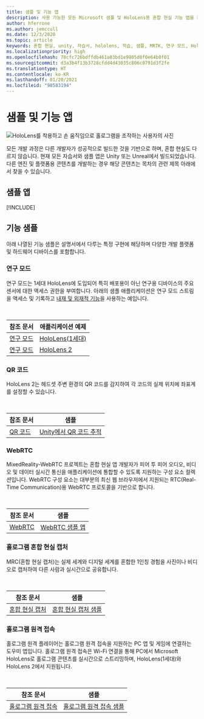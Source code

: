 ```yaml
---
title: 샘플 및 기능 앱
description: 사용 가능한 모든 Microsoft 샘플 및 HoloLens용 혼합 현실 기능 앱을 최신 상태로 유지합니다.
author: hferrone
ms.author: jemccull
ms.date: 12/3/2020
ms.topic: article
keywords: 혼합 현실, unity, 자습서, hololens, 학습, 샘플, MRTK, 연구 모드, HoloLens 2, qr 코드, WebRTC, 혼합 현실 캡처, 홀로그램 원격 접속, UX 도구
ms.localizationpriority: high
ms.openlocfilehash: 78cfc726bdffdb461a83bd1e9805d8f0e64b0f01
ms.sourcegitcommit: d3a3b4f13b3728cfdd4d43035c806c0791d3f2fe
ms.translationtype: HT
ms.contentlocale: ko-KR
ms.lasthandoff: 01/20/2021
ms.locfileid: "98583194"
---
```

# <a name="samples-and-feature-apps"></a>샘플 및 기능 앱

![HoloLens를 착용하고 손 움직임으로 홀로그램을 조작하는 사용자의 사진](unreal/images/unreal-developer.jpg)

모든 개발 과정은 다른 개발자가 성공적으로 빌드한 것을 기반으로 하며, 혼합 현실도 다르지 않습니다. 현재 모든 자습서와 샘플 앱은 Unity 또는 Unreal에서 빌드되었습니다. 다른 엔진 및 플랫폼용 콘텐츠를 개발하는 경우 해당 콘텐츠는 목차의 관련 제목 아래에서 찾을 수 있습니다.

## <a name="sample-apps"></a>샘플 앱

[!INCLUDE[](includes/tabs-samples.md)]

## <a name="feature-samples"></a>기능 샘플

아래 나열된 기능 샘플은 설명서에서 다루는 특정 구현에 해당하며 다양한 개발 플랫폼 및 하드웨어 디바이스를 포함합니다.

### <a name="research-mode"></a>연구 모드

연구 모드는 1세대 HoloLens에 도입되어 특히 배포용이 아닌 연구용 디바이스의 주요 센서에 대한 액세스 권한을 부여합니다. 아래의 샘플 애플리케이션은 연구 모드 스트림을 액세스 및 기록하고 [내재 및 외재적 기능](/windows/mixed-reality/locatable-camera#locating-the-device-camera-in-the-world)을 사용하는 예입니다.

<br>

| 참조 문서 | 애플리케이션 예제 |
| --- | --- |
| [연구 모드](platform-capabilities-and-apis/research-mode.md) | [HoloLens(1세대)](https://github.com/microsoft/HoloLensForCV/tree/master/Samples) |
| [연구 모드](platform-capabilities-and-apis/research-mode.md) | [HoloLens 2](https://github.com/microsoft/HoloLens2ForCV/tree/main/Samples) |

### <a name="qr-codes"></a>QR 코드

HoloLens 2는 헤드셋 주변 환경의 QR 코드를 감지하여 각 코드의 실제 위치에 좌표계를 설정할 수 있습니다.

<br>

| 참조 문서 | 샘플 |
| --- | --- |
| [QR 코드](platform-capabilities-and-apis/qr-code-tracking.md) | [Unity에서 QR 코드 추적](https://github.com/chgatla-microsoft/QRTracking/tree/master/SampleQRCodes) |

### <a name="webrtc"></a>WebRTC

MixedReality-WebRTC 프로젝트는 혼합 현실 앱 개발자가 피어 투 피어 오디오, 비디오 및 데이터 실시간 통신을 애플리케이션에 통합할 수 있도록 지원하는 구성 요소 컬렉션입니다. WebRTC 구성 요소는 대부분의 최신 웹 브라우저에서 지원되는 RTC(Real-Time Communication)용 WebRTC 프로토콜을 기반으로 합니다.

<br>

| 참조 문서 | 샘플 |
| --- | --- |
| [WebRTC](https://microsoft.github.io/MixedReality-WebRTC) | [WebRTC 샘플 앱](https://github.com/microsoft/MixedReality-WebRTC/tree/master/examples) |

### <a name="holographic-mixed-reality-capture"></a>홀로그램 혼합 현실 캡처

MRC(혼합 현실 캡처)는 실제 세계와 디지털 세계를 혼합한 1인칭 경험을 사진이나 비디오로 캡처하여 다른 사람과 실시간으로 공유합니다.

<br>

| 참조 문서 | 샘플 |
| --- | --- |
| [혼합 현실 캡처](platform-capabilities-and-apis/mixed-reality-capture-for-developers.md) | [혼합 현실 캡처 샘플](/samples/microsoft/windows-universal-samples/holographicmixedrealitycapture/) |

### <a name="holographic-remoting"></a>홀로그램 원격 접속

홀로그램 원격 플레이어는 홀로그램 원격 접속을 지원하는 PC 앱 및 게임에 연결하는 도우미 앱입니다. 홀로그램 원격 접속은 Wi-Fi 연결을 통해 PC에서 Microsoft HoloLens로 홀로그램 콘텐츠를 실시간으로 스트리밍하며, HoloLens(1세대)와 HoloLens 2에서 지원됩니다.

<br>

| 참조 문서 | 샘플 |
| --- | --- |
| [홀로그램 원격 접속](platform-capabilities-and-apis/holographic-remoting-player.md) | [홀로그램 원격 접속 샘플](https://github.com/microsoft/MixedReality-HolographicRemoting-Samples) |